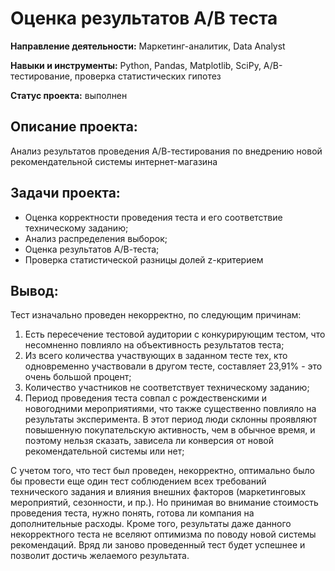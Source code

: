 # Оценка результатов A/B теста

**Направление деятельности:** Маркетинг-аналитик, Data Analyst

**Навыки и инструменты:** Python, Pandas, Matplotlib, SciPy, A/B-тестирование, проверка статистических гипотез

**Статус проекта:** выполнен

## Описание проекта:
Анализ результатов проведения А/В-тестирования по внедрению новой рекомендательной системы интернет-магазина

## Задачи проекта:
- Оценка корректности проведения теста и его соответствие техническому заданию; 
- Анализ распределения выборок; 
- Оценка результатов А/В-теста; 
- Проверка статистической разницы долей z-критерием

## Вывод:

Тест изначально проведен некорректно, по следующим причинам:
1) Есть пересечение тестовой аудитории с конкурирующим тестом, что несомненно повлияло на объективность результатов теста;
2) Из всего количества участвующих в заданном тесте тех, кто одновременно участвовали в другом тесте, составляет 23,91% - это очень большой процент;
3) Количество участников не соответствует техническому заданию;
4) Период проведения теста совпал с рождественскими и новогодними мероприятиями, что также существенно повлияло на результаты эксперимента. В этот период люди склонны проявляют повышенную покупательскую активность, чем в обычное время, и поэтому нельзя сказать, зависела ли конверсия от новой рекомендательной системы или нет;

С учетом того, что тест был проведен, некорректно, оптимально было бы провести еще один тест соблюдением всех требований технического задания и влияния внешних факторов (маркетинговых мероприятий, сезонности, и пр.). Но принимая во внимание стоимость проведения теста, нужно понять, готова ли компания на дополнительные расходы. Кроме того, результаты даже данного некорректного теста не вселяют оптимизма по поводу новой системы рекомендаций. Вряд ли заново проведенный тест будет успешнее и позволит достичь желаемого результата.
